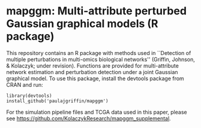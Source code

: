 # mapggm: Multi-attribute perturbed Gaussian graphical models (R package)

This repository contains an R package with methods used in ``Detection of multiple perturbations in multi-omics biological networks'' (Griffin, Johnson, & Kolaczyk; under revision).
Functions are provided for multi-attribute network estimation and perturbation detection under a joint Gaussian graphical model.
To use this package, install the devtools package from CRAN and run: 

	library(devtools)
	install_github('paulajgriffin/mapggm')

For the simulation pipeline files and TCGA data used in this paper, please see <https://github.com/KolaczykResearch/mapggm_supplemental>.



